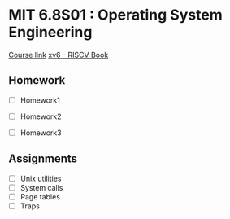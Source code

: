 # MIT 6.8S01 : Operating System Engineering

[Course link](https://pdos.csail.mit.edu/6.S081/2020/)
[xv6 - RISCV Book](https://github.com/Lewisjohnward/MIT-6.S081/blob/main/resources/xv6-riscv.pdf)

## Homework
- [ ] Homework1
- [ ] Homework2
- [ ] Homework3


## Assignments
- [ ] Unix utilities
- [ ] System calls
- [ ] Page tables
- [ ] Traps
